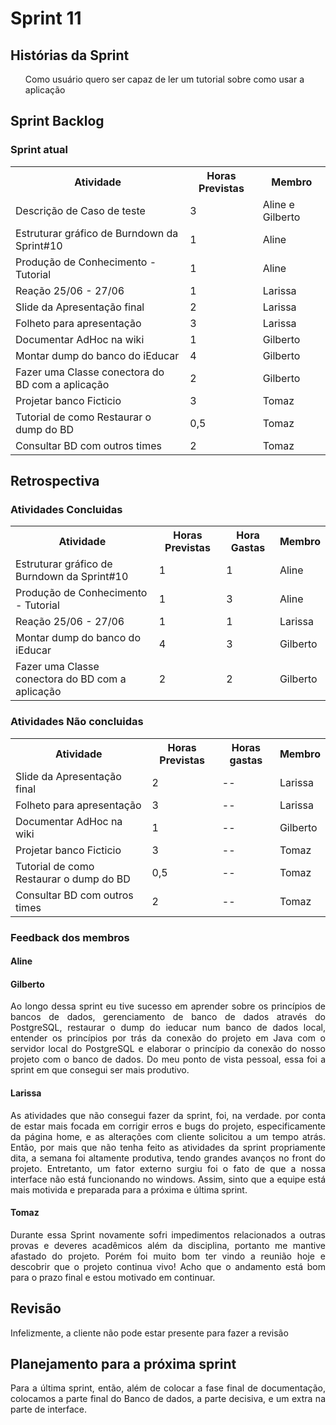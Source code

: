 <h1> Sprint 11 </h1>

<h2> Histórias da Sprint </h2>

<ul> Como usuário quero ser capaz de ler um tutorial sobre como usar a aplicação </ul>


<h2> Sprint Backlog </h2>

<h3> Sprint atual </h3>
<table>
  <tr>
    <th> Atividade </th>
    <th> Horas Previstas </th>
    <th> Membro </th>
  </tr>
  <tr>
    <td>   Descrição de Caso de teste </td>
    <td>  3 </td>
    <td>   Aline e Gilberto </td>
  </tr>
  <tr>
    <td> Estruturar gráfico de Burndown da Sprint#10  </td>
    <td>  1 </td>
    <td>  Aline </td>
  </tr>
  <tr>
    <td>  Produção de Conhecimento - Tutorial </td>
    <td>  1 </td>
    <td>  Aline </td>
  </tr>
  <tr>
    <td>  Reação 25/06 - 27/06 </td>
    <td>  1 </td>
    <td>  Larissa </td>
  </tr>
  <tr>
    <td>  Slide da Apresentação final </td>
    <td>  2 </td>
    <td>  Larissa </td>
  </tr>
  <tr>
    <td>  Folheto para apresentação </td>
    <td>  3 </td>
    <td>  Larissa </td>
  </tr>
  <tr>
    <td> Documentar AdHoc na wiki  </td>
    <td>  1 </td>
    <td>  Gilberto </td>
  </tr>
  <tr>
    <td>  Montar dump do banco do iEducar </td>
    <td>  4 </td>
    <td>  Gilberto </td>
  </tr>
  <tr>
    <td>  Fazer uma Classe conectora do BD com a aplicação </td>
    <td>  2 </td>
    <td>  Gilberto</td>
  </tr>
  <tr>
    <td>  Projetar banco Ficticio </td>
    <td>  3 </td>
    <td>  Tomaz </td>
  </tr>
  <tr>
    <td>  Tutorial de como Restaurar o dump do BD </td>
    <td>  0,5 </td>
    <td>  Tomaz </td>
  </tr>
  <tr>
    <td>  Consultar BD com outros times </td>
    <td>  2 </td>
    <td>  Tomaz </td>
  </tr>
</table>

<h2> Retrospectiva </h2>
<h3> Atividades Concluidas </h3>
<table>
  <tr>
    <th> Atividade </th>
    <th> Horas Previstas </th>
    <th> Hora Gastas </th>
    <th> Membro </th>
  </tr>
  <tr>
    <td> Estruturar gráfico de Burndown da Sprint#10  </td>
    <td>  1 </td>
    <td> 1 </td>
    <td>  Aline </td>
  </tr>
  <tr>
    <td>  Produção de Conhecimento - Tutorial </td>
    <td>  1 </td>
    <td> 3 </td>
    <td>  Aline </td>
  </tr>
  <tr>
    <td>  Reação 25/06 - 27/06 </td>
    <td>  1 </td>
    <td>  1 </td>
    <td>  Larissa </td>
  </tr>
  <tr>
    <td>  Montar dump do banco do iEducar </td>
    <td>  4 </td>
    <td> 3 </td>
    <td>  Gilberto </td>
  </tr>
  <tr>
    <td>  Fazer uma Classe conectora do BD com a aplicação </td>
    <td>  2 </td>
    <td> 2 </td>
    <td>  Gilberto</td>
  </tr>
 
</table>

<h3> Atividades Não concluidas </h3>

<table>
  <tr>
    <th> Atividade </th>
    <th> Horas Previstas </th>
    <th> Horas gastas </th>
    <th> Membro </th>
  </tr>
  <tr>
    <td>  Slide da Apresentação final </td>
    <td>  2 </td>
    <td> -- </td>
    <td>  Larissa </td>
  </tr>
  <tr>
    <td>  Folheto para apresentação </td>
    <td>  3 </td>
    <td> -- </td>
    <td>  Larissa </td>
  </tr>
  <tr>
    <td> Documentar AdHoc na wiki  </td>
    <td>  1 </td>
    <td> -- </td>
    <td>  Gilberto </td>
  </tr>
  <tr>
    <td>  Projetar banco Ficticio </td>
    <td>  3 </td>
    <td> -- </td>
    <td>  Tomaz </td>
  </tr>
  <tr>
    <td>  Tutorial de como Restaurar o dump do BD </td>
    <td>  0,5 </td>
    <td> -- </td>
    <td>  Tomaz </td>
  </tr>
  <tr>
    <td>  Consultar BD com outros times </td>
    <td>  2 </td>
    <td> -- </td>
    <td>  Tomaz </td>
  </tr>
</table>

<h3> Feedback dos membros</h3>
<h4> Aline </h4>

<p align="justify"> </p>

<h4> Gilberto </h4>

<p align="justify">  
Ao longo dessa sprint eu tive sucesso em aprender sobre os princípios de bancos de dados, gerenciamento de banco de dados através do PostgreSQL, restaurar o dump do ieducar num banco de dados local, entender os princípios por trás da conexão do projeto em Java com o servidor local do PostgreSQL e elaborar o princípio da conexão do nosso projeto com o banco de dados. Do meu ponto de vista pessoal, essa foi a sprint em que consegui ser mais produtivo.
</p>

<h4> Larissa </h4>
<p align="justify">
As atividades que não consegui fazer da sprint, foi, na verdade. por conta de estar mais focada em corrigir erros e bugs do projeto, especificamente da página home, e as alterações com cliente solicitou a um tempo atrás. Então, por mais que não tenha feito as atividades da sprint propriamente dita, a semana foi altamente produtiva, tendo grandes avanços no front do projeto. Entretanto, um fator externo surgiu foi o fato de que a nossa interface não está funcionando no windows. Assim, sinto que a equipe está mais motivida e preparada para a próxima e última sprint.
</p>

<h4> Tomaz </h4>

<p align="justify"> 
Durante essa Sprint novamente sofri impedimentos relacionados a outras provas e deveres acadêmicos além da disciplina, portanto me mantive afastado do projeto. Porém foi muito bom ter vindo a reunião hoje e descobrir que o projeto continua vivo! Acho que o andamento está bom para o prazo final e estou motivado em continuar. 
</p>

<h2> Revisão </h2>
<p align="justify">
Infelizmente, a cliente não pode estar presente para fazer a revisão
</p>

<h2> Planejamento para a próxima sprint</h2>
<p align="justify">
Para a última sprint, então, além de colocar a fase final de documentação, colocamos a parte final do Banco de dados, a parte decisiva, e um extra na parte de interface. 
</p>
